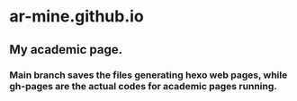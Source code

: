 # ar-mine.github.io
## My academic page.
### Main branch saves the files generating hexo web pages, while gh-pages are the actual codes for academic pages running.
